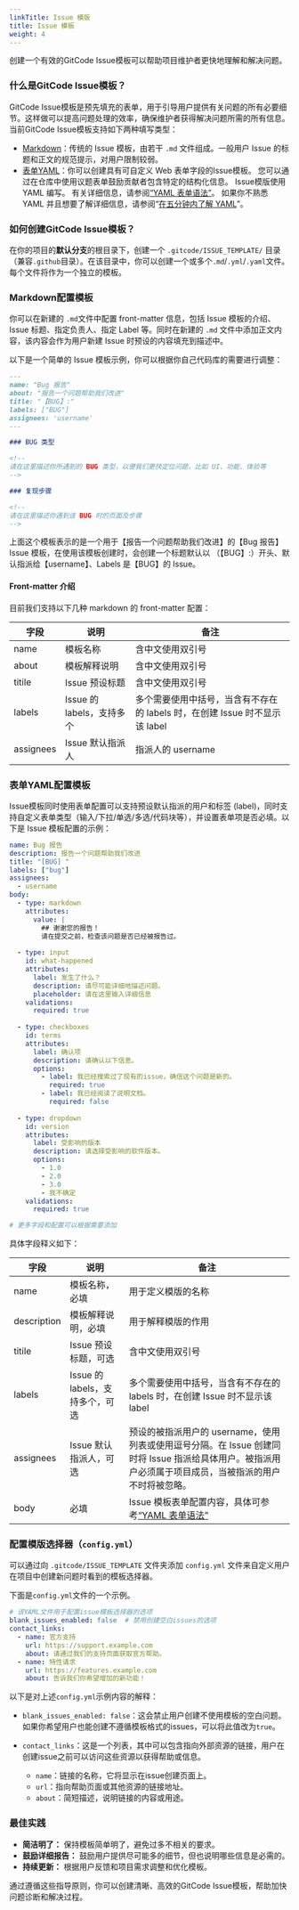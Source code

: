```yaml
---
linkTitle: Issue 模版
title: Issue 模板
weight: 4
---
```


创建一个有效的GitCode Issue模板可以帮助项目维护者更快地理解和解决问题。

### 什么是GitCode Issue模板？

GitCode Issue模板是预先填充的表单，用于引导用户提供有关问题的所有必要细节。这样做可以提高问题处理的效率，确保维护者获得解决问题所需的所有信息。当前GitCode Issue模板支持如下两种填写类型：

* [Markdown](#markdown配置模板)：传统的 Issue 模板，由若干 `.md` 文件组成。一般用户 Issue 的标题和正文的规范提示，对用户限制较弱。
* [表单YAML](#表单yaml配置模板)：你可以创建具有可自定义 Web 表单字段的Issue模板。 您可以通过在仓库中使用议题表单鼓励贡献者包含特定的结构化信息。 Issue模版使用  YAML 编写。 有关详细信息，请参阅[“YAML 表单语法”](../yaml-syntax)。 如果你不熟悉 YAML 并且想要了解详细信息，请参阅“[在五分钟内了解 YAML](https://learnxinyminutes.com/docs/yaml/)”。

### 如何创建GitCode Issue模板？

在你的项目的**默认分支**的根目录下，创建一个 `.gitcode/ISSUE_TEMPLATE/` 目录（兼容`.github`目录）。在该目录中，你可以创建一个或多个`.md`/`.yml`/`.yaml`文件。每个文件将作为一个独立的模板。

### Markdown配置模板

你可以在新建的 `.md`文件中配置 front-matter 信息，包括 Issue 模板的介绍、Issue 标题、指定负责人、指定 Label 等。同时在新建的 `.md` 文件中添加正文内容，该内容会作为用户新建 Issue 时预设的内容填充到描述中。

以下是一个简单的 Issue 模板示例，你可以根据你自己代码库的需要进行调整：

```markdown
---
name: "Bug 报告"
about: "报告一个问题帮助我们改进"
title: "【BUG】:"
labels: ["BUG"]
assignees: 'username'
---

### BUG 类型

<!-- 
请在这里描述你所遇到的 BUG 类型，以便我们更快定位问题，比如 UI、功能、体验等 
-->

### 复现步骤

<!-- 
请在这里描述你遇到该 BUG 时的页面及步骤
-->
```

上面这个模板表示的是一个用于【报告一个问题帮助我们改进】的【Bug 报告】Issue 模板，在使用该模板创建时，会创建一个标题默认以 （【BUG】:）开头、默认指派给【username】、Labels 是【BUG】的 Issue。

#### Front-matter 介绍

目前我们支持以下几种 markdown 的 front-matter 配置：

| 字段      | 说明                      | 备注                                                                        |
| ----------- | --------------------------- | ----------------------------------------------------------------------------- |
| name      | 模板名称                  | 含中文使用双引号                                                            |
| about     | 模板解释说明              | 含中文使用双引号                                                            |
| titile    | Issue 预设标题            | 含中文使用双引号                                                            |
| labels    | Issue 的 labels，支持多个 | 多个需要使用中括号，当含有不存在的 labels 时，在创建 Issue 时不显示该 label |
| assignees | Issue 默认指派人          | 指派人的 username                                                           |

### 表单YAML配置模板

Issue模板同时使用表单配置可以支持预设默认指派的用户和标签 (label)，同时支持自定义表单类型（输入/下拉/单选/多选/代码块等），并设置表单项是否必填。以下是 Issue 模板配置的示例：

```yaml
name: Bug 报告
description: 报告一个问题帮助我们改进
title: "[BUG] "
labels: ["bug"]
assignees:
  - username
body:
  - type: markdown
    attributes:
      value: |
        ## 谢谢您的报告！
        请在提交之前，检查该问题是否已经被报告过。
      
  - type: input
    id: what-happened
    attributes:
      label: 发生了什么？
      description: 请尽可能详细地描述问题。
      placeholder: 请在这里输入详细信息
    validations:
      required: true
  
  - type: checkboxes
    id: terms
    attributes:
      label: 确认项
      description: 请确认以下信息。
      options:
        - label: 我已经搜索过了现有的issue，确信这个问题是新的。
          required: true
        - label: 我已经阅读了说明文档。
          required: false
  
  - type: dropdown
    id: version
    attributes:
      label: 受影响的版本
      description: 请选择受影响的软件版本。
      options:
        - 1.0
        - 2.0
        - 3.0
        - 我不确定
    validations:
      required: true

# 更多字段和配置可以根据需要添加

```

具体字段释义如下：

| 字段        | 说明                            | 备注                                                                                                                                                    |
| ------------- | --------------------------------- | --------------------------------------------------------------------------------------------------------------------------------------------------------- |
| name        | 模板名称，必填                  | 用于定义模版的名称                                                                                                                                      |
| description | 模板解释说明，必填              | 用于解释模版的作用                                                                                                                                      |
| titile      | Issue 预设标题，可选            | 含中文使用双引号                                                                                                                                        |
| labels      | Issue 的 labels，支持多个，可选 | 多个需要使用中括号，当含有不存在的 labels 时，在创建 Issue 时不显示该 label                                                                             |
| assignees   | Issue 默认指派人，可选          | 预设的被指派用户的 username，使用列表或使用逗号分隔。在 Issue 创建同时将 Issue 指派给具体用户。被指派用户必须属于项目成员，当被指派的用户不时将被忽略。 |
| body        | 必填                            | Issue 模板表单配置内容，具体可参考[“YAML 表单语法”](../yaml-syntax)                                                                                                 |

### 配置模版选择器（`config.yml`）

可以通过向 `.gitcode/ISSUE_TEMPLATE` 文件夹添加 `config.yml` 文件来自定义用户在项目中创建新问题时看到的模板选择器。

下面是`config.yml`文件的一个示例。

```yaml
# 该YAML文件用于配置issue模板选择器的选项
blank_issues_enabled: false  # 禁用创建空白issues的选项
contact_links:
  - name: 官方支持
    url: https://support.example.com
    about: 请通过我们的支持页面获取官方帮助。
  - name: 特性请求
    url: https://features.example.com
    about: 告诉我们你希望增加的新功能！
```

以下是对上述`config.yml`示例内容的解释：

* `blank_issues_enabled: false`：这会禁止用户创建不使用模板的空白问题。如果你希望用户也能创建不遵循模板格式的issues，可以将此值改为`true`。
* `contact_links`：这是一个列表，其中可以包含指向外部资源的链接，用户在创建issue之前可以访问这些资源以获得帮助或信息。

  * `name`：链接的名称，它将显示在issue创建页面上。
  * `url`：指向帮助页面或其他资源的链接地址。
  * `about`：简短描述，说明链接的内容或用途。

### 最佳实践

* **简洁明了：**  保持模板简单明了，避免过多不相关的要求。
* **鼓励详细报告：**  鼓励用户提供尽可能多的细节，但也说明哪些信息是必需的。
* **持续更新：**  根据用户反馈和项目需求调整和优化模板。

通过遵循这些指导原则，你可以创建清晰、高效的GitCode Issue模板，帮助加快问题诊断和解决过程。